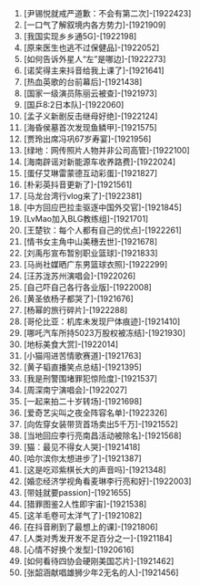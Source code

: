 
1. [尹锡悦就戒严道歉：不会有第二次]-[1922423]
1. [一口气了解叙境内各方势力]-[1921909]
1. [我国实现乡乡通5G]-[1922198]
1. [原来医生也逃不过保健品]-[1922052]
1. [如何告诉外星人“左”是哪边]-[1922273]
1. [诺奖得主来抖音给我上课了]-[1921641]
1. [热血英歌的台前幕后]-[1921438]
1. [国家一级演员陈丽云被查]-[1921973]
1. [国乒8:2日本队]-[1922060]
1. [孟子义新剧反击继母好绝]-[1922124]
1. [海昏侯墓首次发现鱼鳞甲]-[1921575]
1. [贾玲出席冯巩67岁寿宴]-[1921956]
1. [绿地：网传照片人物并非公司高管]-[1922100]
1. [海南辟谣对新能源车收养路费]-[1922024]
1. [蛋仔艾琳雷蒙德互动彩蛋]-[1921827]
1. [朴彩英抖音更新了]-[1921561]
1. [马龙台湾行vlog来了]-[1922381]
1. [中方回应巴拉圭驱逐中国外交官]-[1921845]
1. [LvMao加入BLG教练组]-[1921701]
1. [王楚钦：每个人都有自己的优点]-[1922261]
1. [情书女主角中山美穗去世]-[1921678]
1. [刘禹彤宣布暂别职业篮球]-[1921833]
1. [马尚社媒晒广东男篮球衣照]-[1922299]
1. [汪苏泷苏州演唱会]-[1922026]
1. [自己吓自己各行各业版]-[1922008]
1. [黄圣依杨子都哭了]-[1921676]
1. [杨幂的旅行碎片]-[1922288]
1. [哥伦比亚：机库未发现尸体痕迹]-[1921410]
1. [哪吒汽车所持5023万股权被冻结]-[1921930]
1. [地标美食大赏]-[1922014]
1. [小猫闯进苦情歌赛道]-[1921763]
1. [黄子韬直播笑点总结]-[1921395]
1. [我是刑警围堵罪犯惊险度]-[1921537]
1. [周深南宁演唱会]-[1922027]
1. [一起来拍二十岁转场]-[1921698]
1. [爱奇艺尖叫之夜全阵容名单]-[1922326]
1. [向佐穿女装带货首场卖出5千万]-[1921552]
1. [当地回应李行亮南昌活动被除名]-[1921568]
1. [猫：最见不得女人哭]-[1921418]
1. [哈尔滨你太想进步了]-[1921387]
1. [这是吃邓紫棋长大的声音吗]-[1921348]
1. [婚恋经济学视角看麦琳李行亮和好]-[1922003]
1. [带娃就要passion]-[1921655]
1. [猎罪图鉴2人性即宇宙]-[1921538]
1. [这羊毛卷可太洋气了]-[1921082]
1. [在抖音刷到了最想上的课]-[1921806]
1. [人类对秀发开发不足百分之一]-[1921184]
1. [心情不好换个发型]-[1920616]
1. [如何看待四协会硬刚美国芯片]-[1921462]
1. [张韶涵献唱雄狮少年2无名的人]-[1921456]